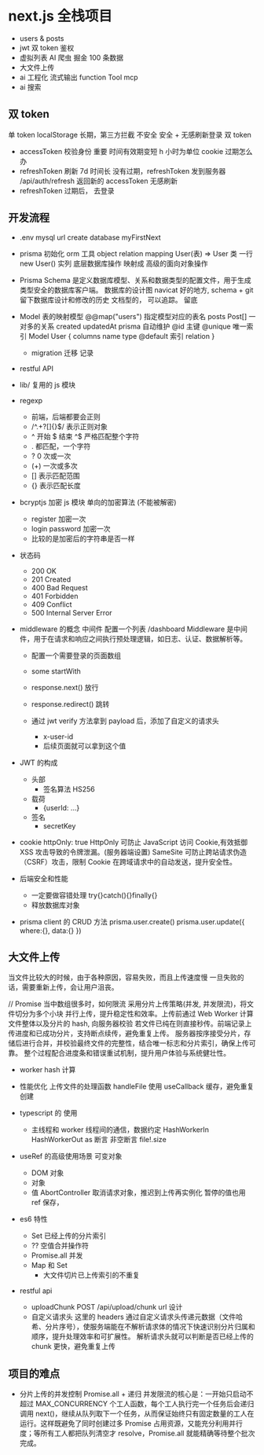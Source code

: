 # next.js 全栈项目

- users & posts
- jwt 双 token 鉴权
- 虚拟列表
  AI 爬虫 掘金 100 条数据
- 大文件上传
- ai 工程化
  流式输出
  function Tool
  mcp
- ai 搜索

## 双 token

单 token localStorage 长期，第三方拦截 不安全
安全 + 无感刷新登录
双 token

- accessToken 校验身份 重要 时间有效期变短 h 小时为单位 cookie
  过期怎么办
- refreshToken 刷新 7d 时间长
  没有过期，refreshToken 发到服务器 /api/auth/refresh
  返回新的 accessToken 无感刷新
- refreshToken 过期后， 去登录

## 开发流程

- .env
  mysql url
  create database myFirstNext
- prisma 初始化
  orm 工具
  object relation mapping
  User(表) => User 类
  一行 new User() 实列
  底层数据库操作 映射成 高级的面向对象操作

- Prisma Schema 是定义数据库模型、关系和数据类型的配置文件，用于生成类型安全的数据库客户端。
  数据库的设计图
  navicat 好的地方, schema + git 留下数据库设计和修改的历史
  文档型的， 可以追踪。 留底

- Model 表的映射模型
  @@map("users") 指定模型对应的表名
  posts Post[] 一对多的关系
  created updatedAt prisma 自动维护
  @id 主键 @unique 唯一索引
  Model User {
  columns name type @default
  索引
  relation
  }

  - migration 迁移
    记录

- restful API
- lib/ 复用的 js 模块
- regexp
  - 前端，后端都要会正则
  - /^.+?[]{}$/ 表示正则对象
  - ^ 开始 $ 结束 ^$ 严格匹配整个字符
  - . 都匹配，一个字符
  - ? 0 次或一次
  - (+) 一次或多次
  - [] 表示匹配范围
  - {} 表示匹配长度
- bcryptjs 加密 js 模块 单向的加密算法 (不能被解密)
  - register 加密一次
  - login password 加密一次
  - 比较的是加密后的字符串是否一样
- 状态码

  - 200 OK
  - 201 Created
  - 400 Bad Request
  - 401 Forbidden
  - 409 Conflict
  - 500 Internal Server Error

- middleware 的概念
  中间件 配置一个列表
  /dashboard
  Middleware 是中间件，用于在请求和响应之间执行预处理逻辑，如日志、认证、数据解析等。

  - 配置一个需要登录的页面数组
  - some startWith
  - response.next() 放行
  - response.redirect() 跳转

  - 通过 jwt verify 方法拿到 payload 后，添加了自定义的请求头
    - x-user-id
    - 后续页面就可以拿到这个值

- JWT 的构成

  - 头部
    - 签名算法 HS256
  - 载荷
    - {userId: ...}
  - 签名
    - secretKey

- cookie
  httpOnly: true
  HttpOnly 可防止 JavaScript 访问 Cookie,有效抵御 XSS 攻击导致的令牌泄漏。(服务器端设置)
  SameSite 可防止跨站请求伪造（CSRF）攻击，限制 Cookie 在跨域请求中的自动发送，提升安全性。

- 后端安全和性能
  - 一定要做容错处理
    try{}catch(){}finally{}
  - 释放数据库对象
- prisma client 的 CRUD 方法
  prisma.user.create()
  prisma.user.update({
  where:{},
  data:{}
  })

## 大文件上传

当文件比较大的时候，由于各种原因，容易失败，而且上传速度慢
一旦失败的话，需要重新上传，会让用户沮丧。

// Promise 当中数组很多时，如何限流
采用分片上传策略(并发, 并发限流)，将文件切分为多个小块
并行上传，提升稳定性和效率。上传前通过 Web Worker 计算文件整体以及分片的 hash, 向服务器校验
若文件已纯在则直接秒传。前端记录上传进度和已成功分片，支持断点续传，避免重复上传。
服务器按序接受分片，存储后进行合并，并校验最终文件的完整性，结合唯一标志和分片索引，确保上传可靠。
整个过程配合进度条和错误重试机制，提升用户体验与系统健壮性。

- worker hash 计算
- 性能优化
  上传文件的处理函数 handleFile 使用 useCallback 缓存，避免重复创建
- typescript 的 使用

  - 主线程和 worker 线程间的通信，数据约定
    HashWorkerIn
    HashWorkerOut
    as 断言
    非空断言 file!.size

- useRef 的高级使用场景
  可变对象

  - DOM 对象
  - 对象
  - 值
    AbortController 取消请求对象，推迟到上传再实例化
    暂停的值也用 ref 保存，

- es6 特性

  - Set 已经上传的分片索引
  - ?? 空值合并操作符
  - Promise.all 并发
  - Map 和 Set
    - 大文件切片已上传索引的不重复

- restful api
  - uploadChunk POST /api/upload/chunk url 设计
  - 自定义请求头
    这里的 headers 通过自定义请求头传递元数据（文件哈希、分片序号），使服务端能在不解析请求体的情况下快速识别分片归属和顺序，提升处理效率和可扩展性。
    解析请求头就可以判断是否已经上传的 chunk 更快，避免重复上传

## 项目的难点

- 分片上传的并发控制
  Promise.all + 递归
  并发限流的核心是：一开始只启动不超过 MAX_CONCURRENCY 个工人函数，每个工人执行完一个任务后会递归调用 next()，继续从队列取下一个任务，从而保证始终只有固定数量的工人在运行。这样既避免了同时创建过多 Promise 占用资源，又能充分利用并行度；等所有工人都把队列清空才 resolve，Promise.all 就能精确等待整个批次完成。
